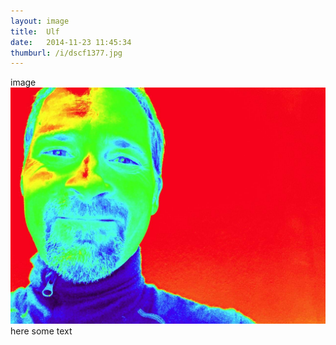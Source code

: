 ```yaml
---
layout: image
title:  Ulf
date:   2014-11-23 11:45:34
thumburl: /i/dscf1377.jpg
---
```

image
![](/i/ulf.jpg)
here some text